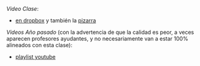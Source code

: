 
*Video Clase*: 
- [en dropbox](por.subir) y también la [pizarra](por.subir)

*Videos Año pasado* (con la advertencia de que la calidad es peor, a veces aparecen profesores ayudantes, y no necesariamente van a estar 100% alineados con esta clase): 
- [playlist youtube](https://www.youtube.com/watch?v=a6VZYlY_vao&list=PLeLV_ztnnBSi8XKUX5V0NRwXTtGePzjoK)
